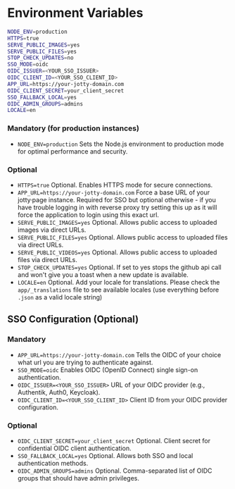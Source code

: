 # Environment Variables

```bash
NODE_ENV=production
HTTPS=true
SERVE_PUBLIC_IMAGES=yes
SERVE_PUBLIC_FILES=yes
STOP_CHECK_UPDATES=no
SSO_MODE=oidc
OIDC_ISSUER=<YOUR_SSO_ISSUER>
OIDC_CLIENT_ID=<YOUR_SSO_CLIENT_ID>
APP_URL=https://your-jotty-domain.com
OIDC_CLIENT_SECRET=your_client_secret
SSO_FALLBACK_LOCAL=yes
OIDC_ADMIN_GROUPS=admins
LOCALE=en
```

### Mandatory (for production instances)

- `NODE_ENV=production` Sets the Node.js environment to production mode for optimal performance and security.

### Optional

- `HTTPS=true` Optional. Enables HTTPS mode for secure connections.
- `APP_URL=https://your-jotty-domain.com` Force a base URL of your jotty·page instance. Required for SSO but optional otherwise - if you have trouble logging in with reverse proxy try setting this up as it will force the application to login using this exact url.
- `SERVE_PUBLIC_IMAGES=yes` Optional. Allows public access to uploaded images via direct URLs.
- `SERVE_PUBLIC_FILES=yes` Optional. Allows public access to uploaded files via direct URLs.
- `SERVE_PUBLIC_VIDEOS=yes` Optional. Allows public access to uploaded files via direct URLs.
- `STOP_CHECK_UPDATES=yes` Optional. If set to yes stops the github api call and won't give you a toast when a new update is available.
- `LOCALE=en` Optional. Add your locale for translations. Please check the `app/_translations` file to see available locales (use everything before `.json` as a valid locale string)

## SSO Configuration (Optional)

### Mandatory
- `APP_URL=https://your-jotty-domain.com` Tells the OIDC of your choice what url you are trying to authenticate against.
- `SSO_MODE=oidc` Enables OIDC (OpenID Connect) single sign-on authentication.
- `OIDC_ISSUER=<YOUR_SSO_ISSUER>` URL of your OIDC provider (e.g., Authentik, Auth0, Keycloak).
- `OIDC_CLIENT_ID=<YOUR_SSO_CLIENT_ID>` Client ID from your OIDC provider configuration.

### Optional
- `OIDC_CLIENT_SECRET=your_client_secret` Optional. Client secret for confidential OIDC client authentication.
- `SSO_FALLBACK_LOCAL=yes` Optional. Allows both SSO and local authentication methods.
- `OIDC_ADMIN_GROUPS=admins` Optional. Comma-separated list of OIDC groups that should have admin privileges.
